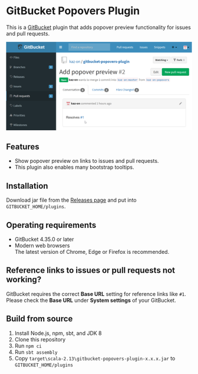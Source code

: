 # GitBucket Popovers Plugin

This is a [GitBucket](https://gitbucket.github.io/) plugin that adds popover preview functionality for issues and pull requests.

![Screenshot of popover preview for issues in GitBucket](screenshots/popover.png)


## Features

* Show popover preview on links to issues and pull requests.
* This plugin also enables many bootstrap tooltips.


## Installation

Download jar file from the [Releases page](https://github.com/kaz-on/gitbucket-popovers-plugin/releases) and put into `GITBUCKET_HOME/plugins`.


## Operating requirements

* GitBucket 4.35.0 or later
* Modern web browsers  
  The latest version of Chrome, Edge or Firefox is recommended.


## Reference links to issues or pull requests not working?

GitBucket requires the correct **Base URL** setting for reference links like `#1`.  
Please check the **Base URL** under **System settings** of your GitBucket.


## Build from source

1. Install Node.js, npm, sbt, and JDK 8
2. Clone this repository
3. Run `npm ci`
4. Run `sbt assembly`
5. Copy `target\scala-2.13\gitbucket-popovers-plugin-x.x.x.jar` to `GITBUCKET_HOME/plugins`

